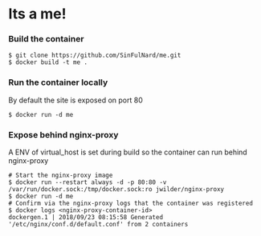 
# Its a me!

### Build the container
```
$ git clone https://github.com/SinFulNard/me.git
$ docker build -t me .
```

### Run the container locally
By default the site is exposed on port 80
```
$ docker run -d me
```

### Expose behind nginx-proxy
A ENV of virtual_host is set during build so the container can run behind nginx-proxy
```
# Start the nginx-proxy image
$ docker run --restart always -d -p 80:80 -v /var/run/docker.sock:/tmp/docker.sock:ro jwilder/nginx-proxy
$ docker run -d me
# Confirm via the nginx-proxy logs that the container was registered
$ docker logs <nginx-proxy-container-id>
dockergen.1 | 2018/09/23 08:15:58 Generated '/etc/nginx/conf.d/default.conf' from 2 containers
```
